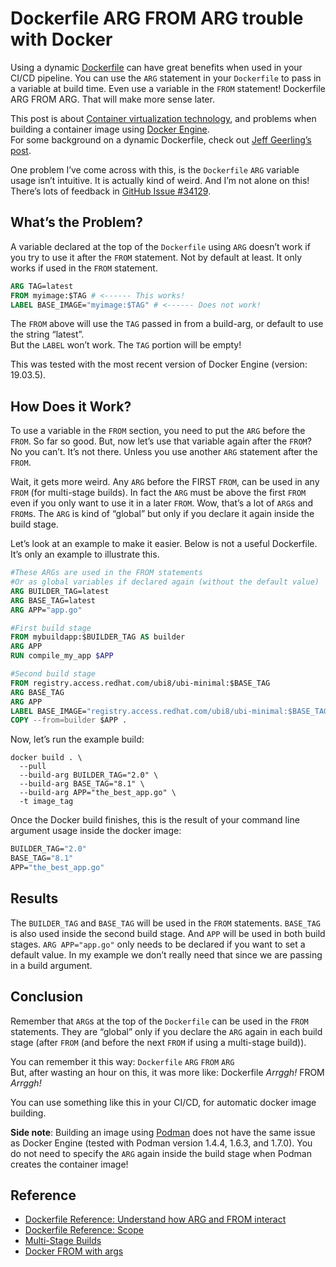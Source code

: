 
# Dockerfile ARG FROM ARG trouble with Docker

Using a dynamic [Dockerfile](https://docs.docker.com/engine/reference/builder/) can have great benefits when used in your CI/CD pipeline. You can use the `ARG` statement in your `Dockerfile` to pass in a variable at build time. Even use a variable in the `FROM` statement! Dockerfile ARG FROM ARG. That will make more sense later.

This post is about [Container virtualization technology](https://rancher.com/learning-paths/what-are-containers/), and problems when building a container image using [Docker Engine](https://www.docker.com/products/container-runtime).  
For some background on a dynamic Dockerfile, check out [Jeff Geerling’s post](https://www.jeffgeerling.com/blog/2017/use-arg-dockerfile-dynamic-image-specification).

One problem I’ve come across with this, is the `Dockerfile` `ARG` variable usage isn’t intuitive. It is actually kind of weird. And I’m not alone on this! There’s lots of feedback in [GitHub Issue #34129](https://github.com/moby/moby/issues/34129).

## What’s the Problem?

A variable declared at the top of the `Dockerfile` using `ARG` doesn’t work if you try to use it after the `FROM` statement. Not by default at least. It only works if used in the `FROM` statement.

```dockerfile
ARG TAG=latest
FROM myimage:$TAG # <------ This works!
LABEL BASE_IMAGE="myimage:$TAG" # <------ Does not work!
```

The `FROM` above will use the `TAG` passed in from a build-arg, or default to use the string “latest”.  
But the `LABEL` won’t work. The `TAG` portion will be empty!

This was tested with the most recent version of Docker Engine (version: 19.03.5).

## How Does it Work?

To use a variable in the `FROM` section, you need to put the `ARG` before the `FROM`. So far so good. But, now let’s use that variable again after the `FROM`? No you can’t. It’s not there. Unless you use another `ARG` statement after the `FROM`.  

Wait, it gets more weird. Any `ARG` before the FIRST `FROM`, can be used in any `FROM` (for multi-stage builds). In fact the `ARG` must be above the first `FROM` even if you only want to use it in a later `FROM`. Wow, that’s a lot of `ARG`s and `FROM`s. The `ARG` is kind of “global” but only if you declare it again inside the build stage.

Let’s look at an example to make it easier. Below is not a useful Dockerfile. It’s only an example to illustrate this.

```dockerfile
#These ARGs are used in the FROM statements
#Or as global variables if declared again (without the default value)
ARG BUILDER_TAG=latest
ARG BASE_TAG=latest
ARG APP="app.go"

#First build stage
FROM mybuildapp:$BUILDER_TAG AS builder
ARG APP
RUN compile_my_app $APP

#Second build stage
FROM registry.access.redhat.com/ubi8/ubi-minimal:$BASE_TAG
ARG BASE_TAG
ARG APP
LABEL BASE_IMAGE="registry.access.redhat.com/ubi8/ubi-minimal:$BASE_TAG"
COPY --from=builder $APP .
```

Now, let’s run the example build:

```shell
docker build . \
  --pull
  --build-arg BUILDER_TAG="2.0" \
  --build-arg BASE_TAG="8.1" \
  --build-arg APP="the_best_app.go" \
  -t image_tag
```

Once the Docker build finishes, this is the result of your command line argument usage inside the docker image:

```dockerfile
BUILDER_TAG="2.0"
BASE_TAG="8.1"
APP="the_best_app.go"
```

## Results

The `BUILDER_TAG` and `BASE_TAG` will be used in the `FROM` statements. `BASE_TAG` is also used inside the second build stage. And `APP` will be used in both build stages. `ARG APP="app.go"` only needs to be declared if you want to set a default value. In my example we don’t really need that since we are passing in a build argument.

## Conclusion

Remember that `ARG`s at the top of the `Dockerfile` can be used in the `FROM` statements. They are “global” only if you declare the `ARG` again in each build stage (after `FROM` (and before the next `FROM` if using a multi-stage build)).  

You can remember it this way: `Dockerfile` `ARG` `FROM` `ARG`  
But, after wasting an hour on this, it was more like: Dockerfile _Arrggh!_ FROM _Arrggh!_

You can use something like this in your CI/CD, for automatic docker image building.

**Side note**: Building an image using [Podman](https://podman.io/) does not have the same issue as Docker Engine (tested with Podman version 1.4.4, 1.6.3, and 1.7.0). You do not need to specify the `ARG` again inside the build stage when Podman creates the container image!

## Reference

- [Dockerfile Reference: Understand how ARG and FROM interact](https://docs.docker.com/engine/reference/builder/#understand-how-arg-and-from-interact)
- [Dockerfile Reference: Scope](https://docs.docker.com/engine/reference/builder/#scope)
- [Multi-Stage Builds](https://docs.docker.com/develop/develop-images/multistage-build)
- [Docker FROM with args](https://ryandaniels.ca/blog/docker-dockerfile-arg-from-arg-trouble/)
